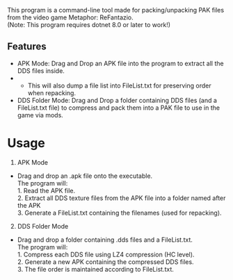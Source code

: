 This program is a command-line tool made for packing/unpacking PAK files from the video game Metaphor: ReFantazio.  
(Note: This program requires dotnet 8.0 or later to work!)  

## Features

- APK Mode: Drag and Drop an APK file into the program to extract all the DDS files inside.
-  - This will also dump a file list into FileList.txt for preserving order when repacking.
- DDS Folder Mode: Drag and Drop a folder containing DDS files (and a FileList.txt file) to compress and pack them into a PAK file to use in the game via mods.

# Usage
1. APK Mode
  
- Drag and drop an .apk file onto the executable.  
    The program will:  
        1. Read the APK file.  
        2. Extract all DDS texture files from the APK file into a folder named after the APK  
        3. Generate a FileList.txt containing the filenames (used for repacking).  

2. DDS Folder Mode  
  
-  Drag and drop a folder containing .dds files and a FileList.txt.  
    The program will:  
        1. Compress each DDS file using LZ4 compression (HC level).  
        2. Generate a new APK containing the compressed DDS files.  
        3. The file order is maintained according to FileList.txt.  
